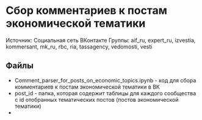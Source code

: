 # Сбор комментариев к постам экономической тематики
Источник: Социальная сеть ВКонтакте
Группы: aif_ru, expert_ru, izvestia, kommersant, mk_ru, rbc, ria, tassagency, vedomosti, vesti

## Файлы
- Сomment_parser_for_posts_on_economic_topics.ipynb - код для сбора комментариев к постам экономической тематики в ВК
- post_id - папка, которая содержит таблицы для каждого сообщества с id отобранных тематических постов (постов экономической тематики)
- 
